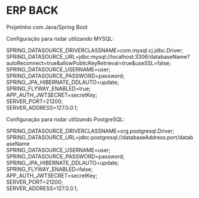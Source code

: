 # ERP BACK

Projetinho com Java/Spring Boot

Configuração para rodar utilizando MYSQL:

SPRING_DATASOURCE_DRIVERCLASSNAME=com.mysql.cj.jdbc.Driver;  
SPRING_DATASOURCE_URL=jdbc:mysql://localhost:3306/databaseName?autoReconnect=true&allowPublicKeyRetrieval=true&useSSL=false;  
SPRING_DATASOURCE_USERNAME=user;  
SPRING_DATASOURCE_PASSWORD=password;  
SPRING_JPA_HIBERNATE_DDLAUTO=update;  
SPRING_FLYWAY_ENABLED=true;  
APP_AUTH_JWTSECRET=secretKey;  
SERVER_PORT=21200;  
SERVER_ADDRESS=127.0.0.1;

Configuração para rodar utilizando PostgreSQL:

SPRING_DATASOURCE_DRIVERCLASSNAME=org.postgresql.Driver;  
SPRING_DATASOURCE_URL=jdbc:postgresql://databaseAddress:port/databaseName  
SPRING_DATASOURCE_USERNAME=user;  
SPRING_DATASOURCE_PASSWORD=password;  
SPRING_JPA_HIBERNATE_DDLAUTO=update;  
SPRING_FLYWAY_ENABLED=false;  
APP_AUTH_JWTSECRET=secretKey;  
SERVER_PORT=21200;  
SERVER_ADDRESS=127.0.0.1;  